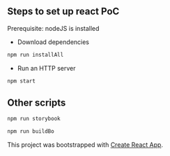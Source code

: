 Steps to set up react PoC
--------------
Prerequisite: nodeJS is installed

 * Download dependencies
```sh
npm run installAll
```

 * Run an HTTP server
```sh
npm start
```

Other scripts
--------------
```sh
npm run storybook
```

```sh
npm run buildBo
```

This project was bootstrapped with [Create React App](https://github.com/facebookincubator/create-react-app).